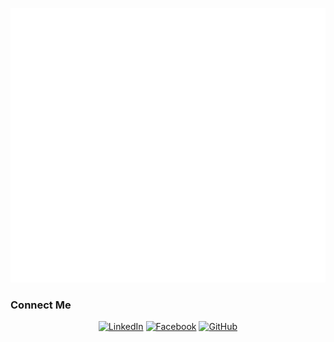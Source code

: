 ![Github Metrics](./github-metrics.svg)

### Connect Me

<p align="center">
	<a href="https://www.linkedin.com/in/rokibulhasan114/"><img src="https://img.icons8.com/bubbles/50/000000/linkedin.png" alt="LinkedIn"/></a>
    <a href="https://www.facebook.com/rokibulhasan114/"><img src="https://img.icons8.com/bubbles/50/000000/facebook-new.png" alt="Facebook"/></a>
    <a href="https://github.com/RokibulHasan7"><img src="https://img.icons8.com/bubbles/50/000000/github.png" alt="GitHub"/></a>
</p>